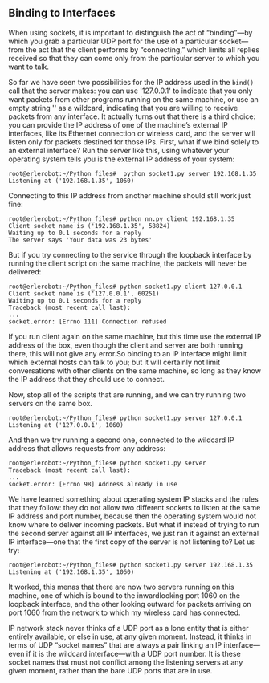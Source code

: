 ##  Binding to Interfaces

When using sockets, it is important to distinguish the act of “binding”—by which you grab a
particular UDP port for the use of a particular socket—from the act that the client performs by
“connecting,” which limits all replies received so that they can come only from the particular server to
which you want to talk.

So far we have seen two possibilities for the IP address used in the `bind()` call that the server makes: you
can use '127.0.0.1' to indicate that you only want packets from other programs running on the same
machine, or use an empty string '' as a wildcard, indicating that you are willing to receive packets from
any interface.
It actually turns out that there is a third choice: you can provide the IP address of one of the
machine’s external IP interfaces, like its Ethernet connection or wireless card, and the server will listen
only for packets destined for those IPs.
First, what if we bind solely to an external interface? Run the server like this, using whatever your
operating system tells you is the external IP address of your system:
```
root@erlerobot:~/Python_files#  python socket1.py server 192.168.1.35
Listening at ('192.168.1.35', 1060)
```
Connecting to this IP address from another machine should still work just fine:
```
root@erlerobot:~/Python_files# python nn.py client 192.168.1.35
Client socket name is ('192.168.1.35', 58824)
Waiting up to 0.1 seconds for a reply
The server says 'Your data was 23 bytes'
```
But if you try connecting to the service through the loopback interface by running the client script
on the same machine, the packets will never be delivered:
```
root@erlerobot:~/Python_files# python socket1.py client 127.0.0.1
Client socket name is ('127.0.0.1', 60251)
Waiting up to 0.1 seconds for a reply
Traceback (most recent call last):
...
socket.error: [Errno 111] Connection refused
```
If you run client again on the same machine, but this
time use the external IP address of the box, even though the client and server are both running there, this will not give any error.So binding to an IP interface might limit which external hosts can talk to you; but it will certainly not
limit conversations with other clients on the same machine, so long as they know the IP address that
they should use to connect.

Now, stop all of the scripts that are
running, and we can try running two servers on the same box.
```
root@erlerobot:~/Python_files# python socket1.py server 127.0.0.1
Listening at ('127.0.0.1', 1060)
```
And then we try running a second one, connected to the wildcard IP address that allows requests
from any address:
```
root@erlerobot:~/Python_files# python socket1.py server
Traceback (most recent call last):
...
socket.error: [Errno 98] Address already in use
```
We have learned something about operating system IP stacks and the
rules that they follow: they do not allow two different sockets to listen at the same IP address and port
number, because then the operating system would not know where to deliver incoming packets.
But what if instead of trying to run the second server against all IP interfaces, we just ran it against
an external IP interface—one that the first copy of the server is not listening to? Let us try:

```
root@erlerobot:~/Python_files# python socket1.py server 192.168.1.35
Listening at ('192.168.1.35', 1060)
```

It worked, this menas that there are now two servers running on this machine, one of which is bound to the inwardlooking
port 1060 on the loopback interface, and the other looking outward for packets arriving on port
1060 from the network to which my wireless card has connected.

IP network stack never thinks of a UDP port as a lone entity that is
either entirely available, or else in use, at any given moment. Instead, it thinks in terms of UDP “socket
names” that are always a pair linking an IP interface—even if it is the wildcard interface—with a UDP
port number. It is these socket names that must not conflict among the listening servers at any given
moment, rather than the bare UDP ports that are in use.
